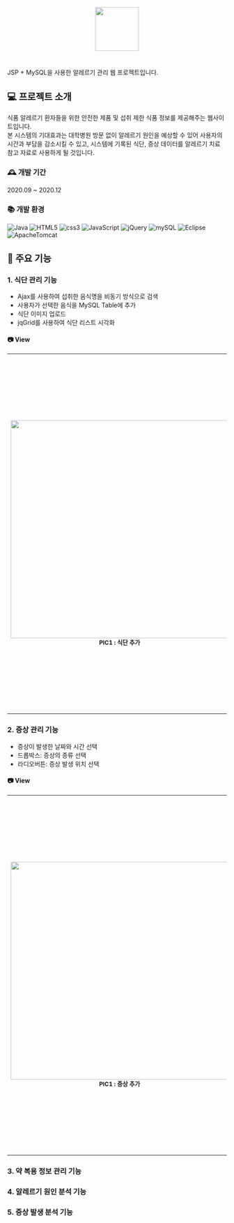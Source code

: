 <div align="center">
  <img src="https://user-images.githubusercontent.com/70800414/120181071-84b73d80-c247-11eb-8ca1-d39b83105443.png" height="100"/>
</div>

#
JSP + MySQL을 사용한 알레르기 관리 웹 프로젝트입니다.

## 💻 프로젝트 소개
식품 알레르기 환자들을 위한 안전한 제품 및 섭취 제한 식품 정보를 제공해주는 웹사이트입니다.<br/>
본 시스템의 기대효과는 대학병원 방문 없이 알레르기 원인을 예상할 수 있어 사용자의 시간과 부담을 감소시킬 수 있고, 시스템에 기록된 식단, 증상 데이터를 알레르기 치료 참고 자료로 사용하게 될 것입니다.

### 🕰 개발 기간
2020.09 ~ 2020.12

### 📚 개발 환경
![Java](https://img.shields.io/badge/Java-007396.svg?&style=for-the-badge&logo=Java&logoColor=white)
![HTML5](https://img.shields.io/badge/html5-E34F26?style=for-the-badge&logo=html5&logoColor=white)
![css3](https://img.shields.io/badge/css-1572B6?style=for-the-badge&logo=css3&logoColor=white)
![JavaScript](https://img.shields.io/badge/javascript-F7DF1E?style=for-the-badge&logo=javascript&logoColor=black)
![jQuery](https://img.shields.io/badge/jquery-0769AD?style=for-the-badge&logo=jquery&logoColor=white)
![mySQL](https://img.shields.io/badge/mysql-4479A1?style=for-the-badge&logo=mysql&logoColor=white)
![Eclipse](https://img.shields.io/badge/Eclipse-2C2255?style=for-the-badge&logo=EclipseIDE&logoColor=white)
![ApacheTomcat](https://img.shields.io/badge/ApacheTomcat-F8DC75?style=for-the-badge&logo=ApacheTomcat&logoColor=black)

## 📱 주요 기능
### 1. 식단 관리 기능
- Ajax를 사용하여 섭취한 음식명을 비동기 방식으로 검색
- 사용자가 선택한 음식을 MySQL Table에 추가
- 식단 이미지 업로드
- jqGrid를 사용하여 식단 리스트 시각화
#### 📷 View
<table>
  <tr>
    <td align="center">
      <img src="https://user-images.githubusercontent.com/70800414/234186604-61acba0a-096e-468f-a914-0abe12c7d54e.png" width="500" alt=""/> <br/>
      <sub><b> PIC1 : 식단 추가 </sub></b>
    </td>
    <td align="center">
      <img src="https://user-images.githubusercontent.com/70800414/234188841-7806c34f-1576-4e2c-bf0c-dc70f347216a.png" width="800" alt=""/> <br/>
      <sub><b> PIC2 : 식단 리스트 </sub></b>
    </td>
  </tr>
</table>

### 2. 증상 관리 기능
- 증상이 발생한 날짜와 시간 선택
- 드롭박스: 증상의 종류 선택
- 라디오버튼: 증상 발생 위치 선택
#### 📷 View
<table>
  <tr>
    <td align="center">
      <img src="https://user-images.githubusercontent.com/70800414/234188972-6e5880d3-9e30-46e9-b78f-6bfb9573577c.png" width="500" alt=""/> <br/>
      <sub><b> PIC1 : 증상 추가 </sub></b>
    </td>
    <td align="center">
      <img src="https://user-images.githubusercontent.com/70800414/234189134-3e3db986-e135-4caf-a518-a6f631580eb7.png" width="800" alt=""/> <br/>
      <sub><b> PIC2 : 증상 리스트 </sub></b>
    </td>
  </tr>
</table>

### 3. 약 복용 정보 관리 기능
### 4. 알레르기 원인 분석 기능
### 5. 증상 발생 분석 기능
